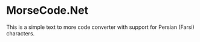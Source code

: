 MorseCode.Net
=============

This is a simple text to more code converter with support for Persian (Farsi) characters.
